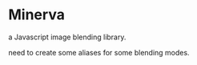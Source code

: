# Minerva
a Javascript image blending library.

need to create some aliases for some blending modes.
